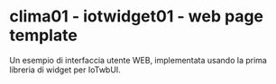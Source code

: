 # clima01 - iotwidget01 - web page template
Un esempio di interfaccia utente WEB, implementata usando la prima libreria di widget per IoTwbUI.
